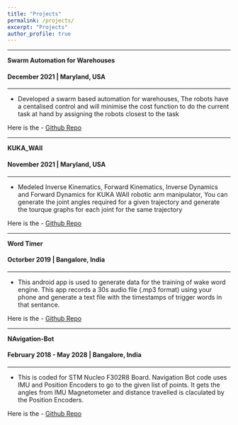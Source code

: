 ```yaml
---
title: "Projects"
permalink: /projects/
excerpt: "Projects"
author_profile: true
---
```


-----

**Swarm Automation for Warehouses**
#### December 2021 | Maryland, USA

-----
* Developed a swarm based automation for warehouses, The robots have a centalised control and will minimise the cost function to do the current task at hand by assigning the robots closest to the task<br>

Here is the - [Github Repo](https://github.com/Rishabh96M/Swarm-Automation-for-Warehouses)

-----

**KUKA_WAII**
#### November 2021 | Maryland, USA

-----
* Medeled Inverse Kinematics, Forward Kinematics, Inverse Dynamics and Forward Dynamics for KUKA WAII robotic arm manipulator, You can generate the joint angles required for a given trajectory and generate the tourque graphs for each joint for the same trajectory <br>

Here is the - [Github Repo](https://github.com/Rishabh96M/KUKA_WAII)

-----

**Word Timer**
#### Octorber 2019 | Bangalore, India

-----
* This android app is used to generate data for the training of wake word engine. This app records a 30s audio file (.mp3 format) using your phone and generate a text file with the timestamps of trigger words in that sentance.<br>

Here is the - [Github Repo](https://github.com/Rishabh96M/Word-Timer)

-----

**NAvigation-Bot**
#### February 2018 - May 2028 | Bangalore, India

-----
* This is coded for STM Nucleo F302R8 Board. Navigation Bot code uses IMU and Position Encoders to go to the given list of points. It gets the angles from IMU Magnetometer and distance travelled is claculated by the Position Encoders.<br>

Here is the - [Github Repo](https://github.com/Rishabh96M/Navigation-Bot)

